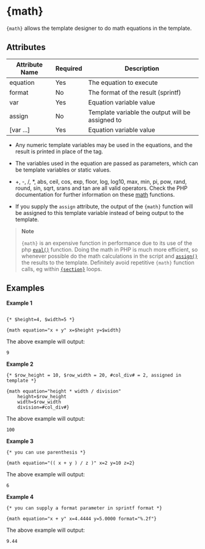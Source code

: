 # {math}

`{math}` allows the template designer to do math equations in the
template.

## Attributes

| Attribute Name | Required | Description                                      |
|----------------|----------|--------------------------------------------------|
| equation       | Yes      | The equation to execute                          |
| format         | No       | The format of the result (sprintf)               |
| var            | Yes      | Equation variable value                          |
| assign         | No       | Template variable the output will be assigned to |
| \[var \...\]   | Yes      | Equation variable value                          |

-   Any numeric template variables may be used in the equations, and the
    result is printed in place of the tag.

-   The variables used in the equation are passed as parameters, which
    can be template variables or static values.

-   +, -, /, \*, abs, ceil, cos, exp, floor, log, log10, max, min, pi,
    pow, rand, round, sin, sqrt, srans and tan are all valid operators.
    Check the PHP documentation for further information on these
    [math](https://www.php.net/eval) functions.

-   If you supply the `assign` attribute, the output of the `{math}`
    function will be assigned to this template variable instead of being
    output to the template.

> **Note**
>
> `{math}` is an expensive function in performance due to its use of the
> php [`eval()`](https://www.php.net/eval) function. Doing the math in PHP
> is much more efficient, so whenever possible do the math calculations
> in the script and [`assign()`](../../programmers/api-functions/api-assign.md) the results to the
> template. Definitely avoid repetitive `{math}` function calls, eg
> within [`{section}`](../language-builtin-functions/language-function-section.md) loops.

## Examples

**Example 1**
```smarty

{* $height=4, $width=5 *}

{math equation="x + y" x=$height y=$width}
```
      
The above example will output:

```
9
```


**Example 2**

```smarty
{* $row_height = 10, $row_width = 20, #col_div# = 2, assigned in template *}

{math equation="height * width / division"
    height=$row_height
    width=$row_width
    division=#col_div#}
```

The above example will output:

```
100
```
      
**Example 3**

```smarty
{* you can use parenthesis *}

{math equation="(( x + y ) / z )" x=2 y=10 z=2}
```

The above example will output:

```
6
```

**Example 4**

```smarty
{* you can supply a format parameter in sprintf format *}

{math equation="x + y" x=4.4444 y=5.0000 format="%.2f"}
```     
      
The above example will output:
```
9.44
```
